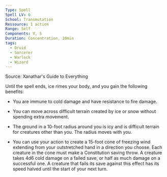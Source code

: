 ```yaml
---
Type: Spell
Spell LV: 6
School: Transmutation
Ressource: 1 action
Range: Self
Components: V, S
Duration: Concentration, 10min
tags:
  - Druid
  - Sorcerer
  - Warlock
  - Wizard
---
```

Source: Xanathar's Guide to Everything

Until the spell ends, ice rimes your body, and you gain the following benefits:

- You are immune to cold damage and have resistance to fire damage.

- You can move across difficult terrain created by ice or snow without spending extra movement.

- The ground in a 10-foot radius around you is icy and is difficult terrain for creatures other than you. The radius moves with you.

- You can use your action to create a 15-foot cone of freezing wind extending from your outstretched hand in a direction you choose. Each creature in the cone must make a Constitution saving throw. A creature takes 4d6 cold damage on a failed save, or half as much damage on a successful one. A creature that fails its save against this effect has its speed halved until the start of your next turn.
